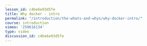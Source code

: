 ```yaml
---
lesson_id: c4be6e93d5fe
title: Why docker - intro
permalink: "/introduction/the-whats-and-whys/why-docker-intro/"
course: introduction
vimeo: '259616134'
type: video
discussion_id: c4be6e93d5fe
---
```



